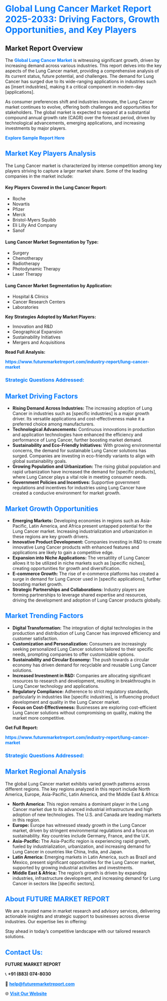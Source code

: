 <h1 style="color: #007BFF;">Global Lung Cancer Market Report 2025-2033: Driving Factors, Growth Opportunities, and Key Players</h1>

<section id="overview">
<h2>Market Report Overview</h2>
<p>The <a href="https://www.futuremarketreport.com/industry-report/lung-cancer-market" style="color: #007BFF; text-decoration: none;"><strong>Global Lung Cancer Market</strong></a> is witnessing significant growth, driven by increasing demand across various industries. This report delves into the key aspects of the Lung Cancer market, providing a comprehensive analysis of its current status, future potential, and challenges. The demand for Lung Cancer has surged due to its wide-ranging applications in industries such as [insert industries], making it a critical component in modern-day [applications].</p>
<p>As consumer preferences shift and industries innovate, the Lung Cancer market continues to evolve, offering both challenges and opportunities for stakeholders. The global market is expected to expand at a substantial compound annual growth rate (CAGR) over the forecast period, driven by technological advancements, emerging applications, and increasing investments by major players.</p>
</section>

<section id="overview">
<p><a href="https://www.futuremarketreport.com/request-sample/reportId=63611" style="color: #007BFF; text-decoration: none;"><strong>Explore Sample Report Here</strong></a></p>
</section>

<section id="key-players">
<h2 style="color: #007BFF;">Market Key Players Analysis</h2>
<p>The Lung Cancer market is characterized by intense competition among key players striving to capture a larger market share. Some of the leading companies in the market include:</p>
<h4>Key Players Covered in the Lung Cancer Report:</h4>
<ul><li>Roche</li><li>Novartis</li><li>Pfizer</li><li>Merck</li><li>Bristol-Myers Squibb</li><li>Eli Lilly And Company</li><li>Sanof</li></ul>
<h4>Lung Cancer Market Segmentation by Type:</h4>
<ul><li>Surgery</li><li>Chemotherapy</li><li>Radiotherapy</li><li>Photodynamic Therapy</li><li>Laser Therapy</li></ul>

<h4>Lung Cancer Market Segmentation by Application:</h4>
<ul><li>Hospital &amp; Clinics</li><li>Cancer Research Centers</li><li>Laboratories</li></ul>
<p><strong>Key Strategies Adopted by Market Players:</strong></p>
<ul>
<li>Innovation and R&D</li>
<li>Geographical Expansion</li>
<li>Sustainability Initiatives</li>
<li>Mergers and Acquisitions</li>
</ul>
</section>

<section>
<p><strong>Read Full Analysis: </strong></p><a href="https://www.futuremarketreport.com/industry-report/lung-cancer-market" style="color: #007BFF; text-decoration: none;"><strong>https://www.futuremarketreport.com/industry-report/lung-cancer-market</strong></a>
<h3 style="color: #007BFF;">Strategic Questions Addressed:</h3>
</section>

<section id="driving-factors">
<h2 style="color: #007BFF;">Market Driving Factors</h2>
<ul>
<li><strong>Rising Demand Across Industries:</strong> The increasing adoption of Lung Cancer in industries such as [specific industries] is a major growth driver. Its versatile applications and cost-effectiveness make it a preferred choice among manufacturers.</li>
<li><strong>Technological Advancements:</strong> Continuous innovations in production and application technologies have enhanced the efficiency and performance of Lung Cancer, further boosting market demand.</li>
<li><strong>Sustainability and Eco-Friendly Initiatives:</strong> With growing environmental concerns, the demand for sustainable Lung Cancer solutions has surged. Companies are investing in eco-friendly variants to align with global sustainability goals.</li>
<li><strong>Growing Population and Urbanization:</strong> The rising global population and rapid urbanization have increased the demand for [specific products], where Lung Cancer plays a vital role in meeting consumer needs.</li>
<li><strong>Government Policies and Incentives:</strong> Supportive government regulations and incentives for industries using Lung Cancer have created a conducive environment for market growth.</li>
</ul>
</section>

<section id="growth-opportunities">
<h2 style="color: #007BFF;">Market Growth Opportunities</h2>
<ul>
<li><strong>Emerging Markets:</strong> Developing economies in regions such as Asia-Pacific, Latin America, and Africa present untapped potential for the Lung Cancer market. Increasing industrialization and urbanization in these regions are key growth drivers.</li>
<li><strong>Innovative Product Development:</strong> Companies investing in R&D to create innovative Lung Cancer products with enhanced features and applications are likely to gain a competitive edge.</li>
<li><strong>Expansion into Niche Applications:</strong> The versatility of Lung Cancer allows it to be utilized in niche markets such as [specific niches], creating opportunities for growth and diversification.</li>
<li><strong>E-commerce Growth:</strong> The rise of e-commerce platforms has created a surge in demand for Lung Cancer used in [specific applications], further boosting market growth.</li>
<li><strong>Strategic Partnerships and Collaborations:</strong> Industry players are forming partnerships to leverage shared expertise and resources, driving the development and adoption of Lung Cancer products globally.</li>
</ul>
</section>

<section id="trending-factors">
<h2 style="color: #007BFF;">Market Trending Factors</h2>
<ul>
<li><strong>Digital Transformation:</strong> The integration of digital technologies in the production and distribution of Lung Cancer has improved efficiency and customer satisfaction.</li>
<li><strong>Customization and Personalization:</strong> Consumers are increasingly seeking personalized Lung Cancer solutions tailored to their specific needs, prompting companies to offer customizable options.</li>
<li><strong>Sustainability and Circular Economy:</strong> The push towards a circular economy has driven demand for recyclable and reusable Lung Cancer solutions.</li>
<li><strong>Increased Investment in R&D:</strong> Companies are allocating significant resources to research and development, resulting in breakthroughs in Lung Cancer technology and applications.</li>
<li><strong>Regulatory Compliance:</strong> Adherence to strict regulatory standards, particularly in industries like [specific industries], is influencing product development and quality in the Lung Cancer market.</li>
<li><strong>Focus on Cost-Effectiveness:</strong> Businesses are exploring cost-efficient Lung Cancer solutions without compromising on quality, making the market more competitive.</li>
</ul>
</section>

<section>
<p><strong>Get Full Report: </strong></p><a href="https://www.futuremarketreport.com/industry-report/lung-cancer-market" style="color: #007BFF; text-decoration: none;"><strong>https://www.futuremarketreport.com/industry-report/lung-cancer-market</strong></a>
<h3 style="color: #007BFF;">Strategic Questions Addressed:</h3>
</section>


<section id="regional-analysis">
<h2 style="color: #007BFF;">Market Regional Analysis</h2>
<p>The global Lung Cancer market exhibits varied growth patterns across different regions. The key regions analyzed in this report include North America, Europe, Asia-Pacific, Latin America, and the Middle East & Africa:</p>
<ul>
<li><strong>North America:</strong> This region remains a dominant player in the Lung Cancer market due to its advanced industrial infrastructure and high adoption of new technologies. The U.S. and Canada are leading markets in this region.</li>
<li><strong>Europe:</strong> Europe has witnessed steady growth in the Lung Cancer market, driven by stringent environmental regulations and a focus on sustainability. Key countries include Germany, France, and the U.K.</li>
<li><strong>Asia-Pacific:</strong> The Asia-Pacific region is experiencing rapid growth, fueled by industrialization, urbanization, and increasing demand for Lung Cancer in countries like China, India, and Japan.</li>
<li><strong>Latin America:</strong> Emerging markets in Latin America, such as Brazil and Mexico, present significant opportunities for the Lung Cancer market, supported by growing industrial activities and investments.</li>
<li><strong>Middle East & Africa:</strong> The region’s growth is driven by expanding industries, infrastructure development, and increasing demand for Lung Cancer in sectors like [specific sectors].</li>
</ul>
</section>

<footer>
<h2 style="color: #007BFF;">About FUTURE MARKET REPORT</h2>
<p>We are a trusted name in market research and advisory services, delivering actionable insights and strategic support to businesses across diverse industries. Our expertise lies in offering:</p>

<p>Stay ahead in today’s competitive landscape with our tailored research solutions.</p>

<h2 style="color: #007BFF;">Contact Us:</h2>
<p><strong>FUTURE MARKET REPORT</strong></p>
<p>📞 <strong>+91 (883) 074-8030</strong></p>
<p>📧 <strong><a href="mailto:help@futuremarketreport.com" style="color: #007BFF;">help@futuremarketreport.com</a></strong></p>
<p>🌐 <strong><a href="https://www.futuremarketreport.com/" style="color: #007BFF;">Visit Our Website</a></strong></p>
</footer>